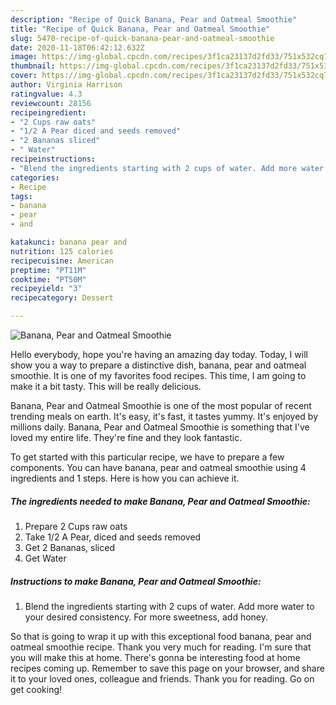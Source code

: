 ```yaml
---
description: "Recipe of Quick Banana, Pear and Oatmeal Smoothie"
title: "Recipe of Quick Banana, Pear and Oatmeal Smoothie"
slug: 5470-recipe-of-quick-banana-pear-and-oatmeal-smoothie
date: 2020-11-18T06:42:12.632Z
image: https://img-global.cpcdn.com/recipes/3f1ca23137d2fd33/751x532cq70/banana-pear-and-oatmeal-smoothie-recipe-main-photo.jpg
thumbnail: https://img-global.cpcdn.com/recipes/3f1ca23137d2fd33/751x532cq70/banana-pear-and-oatmeal-smoothie-recipe-main-photo.jpg
cover: https://img-global.cpcdn.com/recipes/3f1ca23137d2fd33/751x532cq70/banana-pear-and-oatmeal-smoothie-recipe-main-photo.jpg
author: Virginia Harrison
ratingvalue: 4.3
reviewcount: 28156
recipeingredient:
- "2 Cups raw oats"
- "1/2 A Pear diced and seeds removed"
- "2 Bananas sliced"
- " Water"
recipeinstructions:
- "Blend the ingredients starting with 2 cups of water. Add more water to your desired consistency. For more sweetness, add honey."
categories:
- Recipe
tags:
- banana
- pear
- and

katakunci: banana pear and 
nutrition: 125 calories
recipecuisine: American
preptime: "PT11M"
cooktime: "PT50M"
recipeyield: "3"
recipecategory: Dessert

---
```



![Banana, Pear and Oatmeal Smoothie](https://img-global.cpcdn.com/recipes/3f1ca23137d2fd33/751x532cq70/banana-pear-and-oatmeal-smoothie-recipe-main-photo.jpg)

Hello everybody, hope you're having an amazing day today. Today, I will show you a way to prepare a distinctive dish, banana, pear and oatmeal smoothie. It is one of my favorites food recipes. This time, I am going to make it a bit tasty. This will be really delicious.

Banana, Pear and Oatmeal Smoothie is one of the most popular of recent trending meals on earth. It's easy, it's fast, it tastes yummy. It's enjoyed by millions daily. Banana, Pear and Oatmeal Smoothie is something that I've loved my entire life. They're fine and they look fantastic.




To get started with this particular recipe, we have to prepare a few components. You can have banana, pear and oatmeal smoothie using 4 ingredients and 1 steps. Here is how you can achieve it.

<!--inarticleads1-->

##### The ingredients needed to make Banana, Pear and Oatmeal Smoothie:

1. Prepare 2 Cups raw oats
1. Take 1/2 A Pear, diced and seeds removed
1. Get 2 Bananas, sliced
1. Get  Water




<!--inarticleads2-->

##### Instructions to make Banana, Pear and Oatmeal Smoothie:

1. Blend the ingredients starting with 2 cups of water. Add more water to your desired consistency. For more sweetness, add honey.




So that is going to wrap it up with this exceptional food banana, pear and oatmeal smoothie recipe. Thank you very much for reading. I'm sure that you will make this at home. There's gonna be interesting food at home recipes coming up. Remember to save this page on your browser, and share it to your loved ones, colleague and friends. Thank you for reading. Go on get cooking!
